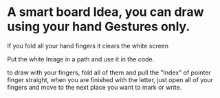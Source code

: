 # A smart board Idea, you can draw using your hand Gestures only.

If you fold all your hand fingers it clears the white screen

Put the white Image in a path and use it in the code.

to draw with your fingers, fold all of them and pull the "Index" of pointer finger straight, when you are finished with the letter, just open all of your fingers and move to the next place you want to mark or write.
